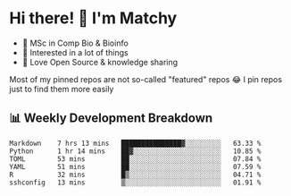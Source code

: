 # Hi there! 👋 I'm Matchy

- 🧬 MSc in Comp Bio & Bioinfo
- 🎈 Interested in a lot of things
- 💜 Love Open Source & knowledge sharing

Most of my pinned repos are not so-called "featured" repos 😂 I pin repos just to find them more easily

## 📊 Weekly Development Breakdown

<!--START_SECTION:waka-->

```text
Markdown    7 hrs 13 mins   ███████████████▓░░░░░░░░░   63.33 %
Python      1 hr 14 mins    ██▓░░░░░░░░░░░░░░░░░░░░░░   10.85 %
TOML        53 mins         ██░░░░░░░░░░░░░░░░░░░░░░░   07.84 %
YAML        51 mins         ██░░░░░░░░░░░░░░░░░░░░░░░   07.59 %
R           32 mins         █▒░░░░░░░░░░░░░░░░░░░░░░░   04.71 %
sshconfig   13 mins         ▒░░░░░░░░░░░░░░░░░░░░░░░░   01.91 %
```

<!--END_SECTION:waka-->
